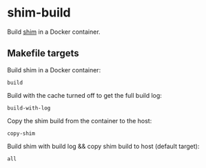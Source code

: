 # shim-build

Build [shim](https://github.com/rhboot/shim) in a Docker container.

## Makefile targets

Build shim in a Docker container:

	build

Build with the cache turned off to get the full build log:

	build-with-log

Copy the shim build from the container to the host:

	copy-shim

Build shim with build log && copy shim build to host (default target):

	all

